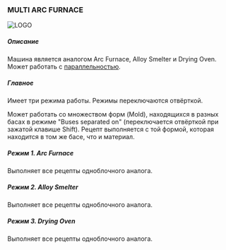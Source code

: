 ### MULTI ARC FURNACE

![LOGO](https://gtimpact.space/media/gregtech/ParArc.png)

##### Описание

Машина является аналогом Arc Furnace, Alloy Smelter и Drying Oven. Может работать с [параллельностью](/mechanics#parallelism).

##### Главное

Имеет три режима работы. Режимы переключаются отвёрткой.

Может работать со множеством форм (Mold), находящихся в разных басах в режиме "Buses separated on" (переключается отвёрткой при зажатой клавише Shift). Рецепт выполняется с той формой, которая находится в том же басе, что и материал.

##### Режим 1. Arc Furnace

Выполняет все рецепты одноблочного аналога.

##### Режим 2. Alloy Smelter

Выполняет все рецепты одноблочного аналога.

##### Режим 3. Drying Oven

Выполняет все рецепты одноблочного аналога.
